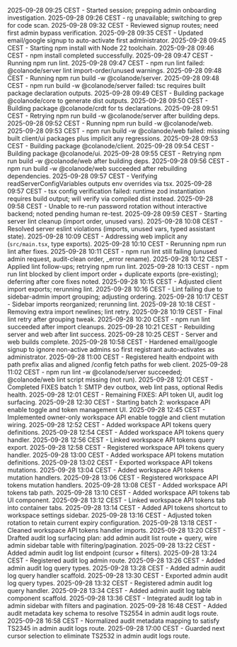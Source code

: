2025-09-28 09:25 CEST - Started session; prepping admin onboarding investigation.
2025-09-28 09:26 CEST - rg unavailable; switching to grep for code scan.
2025-09-28 09:32 CEST - Reviewed signup routes; need first admin bypass verification.
2025-09-28 09:35 CEST - Updated email/google signup to auto-activate first administrator.
2025-09-28 09:45 CEST - Starting npm install with Node 22 toolchain.
2025-09-28 09:46 CEST - npm install completed successfully.
2025-09-28 09:47 CEST - Running npm run lint.
2025-09-28 09:47 CEST - npm run lint failed: @colanode/server lint import-order/unused warnings.
2025-09-28 09:48 CEST - Running npm run build -w @colanode/server.
2025-09-28 09:48 CEST - npm run build -w @colanode/server failed: tsc requires built package declaration outputs.
2025-09-28 09:49 CEST - Building package @colanode/core to generate dist outputs.
2025-09-28 09:50 CEST - Building package @colanode/crdt for ts declarations.
2025-09-28 09:51 CEST - Retrying npm run build -w @colanode/server after building deps.
2025-09-28 09:52 CEST - Running npm run build -w @colanode/web.
2025-09-28 09:53 CEST - npm run build -w @colanode/web failed: missing built client/ui packages plus implicit any regressions.
2025-09-28 09:53 CEST - Building package @colanode/client.
2025-09-28 09:54 CEST - Building package @colanode/ui.
2025-09-28 09:55 CEST - Retrying npm run build -w @colanode/web after building deps.
2025-09-28 09:56 CEST - npm run build -w @colanode/web succeeded after rebuilding dependencies.
2025-09-28 09:57 CEST - Verifying readServerConfigVariables outputs env overrides via tsx.
2025-09-28 09:57 CEST - tsx config verification failed: runtime zod instantiation requires build output; will verify via compiled dist instead.
2025-09-28 09:58 CEST - Unable to re-run password rotation without interactive backend; noted pending human re-test.
2025-09-28 09:59 CEST - Starting server lint cleanup (import order, unused vars).
2025-09-28 10:08 CEST - Resolved server eslint violations (imports, unused vars, typed assistant state).
2025-09-28 10:09 CEST - Addressing web implicit any (`src/main.tsx`, type exports).
2025-09-28 10:10 CEST - Rerunning npm run lint after fixes.
2025-09-28 10:11 CEST - npm run lint still failing (unused admin request, audit-clean order, _error rename).
2025-09-28 10:12 CEST - Applied lint follow-ups; retrying npm run lint.
2025-09-28 10:13 CEST - npm run lint blocked by client import order + duplicate exports (pre-existing); deferring after core fixes noted.
2025-09-28 10:15 CEST - Adjusted client import exports; rerunning lint.
2025-09-28 10:16 CEST - Lint failing due to sidebar-admin import grouping; adjusting ordering.
2025-09-28 10:17 CEST - Sidebar imports reorganized; rerunning lint.
2025-09-28 10:18 CEST - Removing extra import newlines; lint retry.
2025-09-28 10:19 CEST - Final lint retry after grouping tweak.
2025-09-28 10:20 CEST - npm run lint succeeded after import cleanups.
2025-09-28 10:21 CEST - Rebuilding server and web after lint success.
2025-09-28 10:25 CEST - Server and web builds complete.
2025-09-28 10:58 CEST - Hardened email/google signup to ignore non-active admins so first registrant auto-activates as administrator.
2025-09-28 11:00 CEST - Registered health endpoint with path prefix alias and aligned /config fetch paths for web client.
2025-09-28 11:02 CEST - npm run lint -w @colanode/server succeeded; @colanode/web lint script missing (not run).
2025-09-28 12:01 CEST - Completed FIXES batch 1: SMTP dev outbox, web lint pass, optional Redis health.
2025-09-28 12:01 CEST - Remaining FIXES: API token UI, audit log surfacing.
2025-09-28 12:30 CEST - Starting batch 2: workspace API enable toggle and token management UI.
2025-09-28 12:45 CEST - Implemented owner-only workspace API enable toggle and client mutation wiring.
2025-09-28 12:52 CEST - Added workspace API tokens query definitions.
2025-09-28 12:54 CEST - Added workspace API tokens query handler.
2025-09-28 12:56 CEST - Linked workspace API tokens query export.
2025-09-28 12:58 CEST - Registered workspace API tokens query handler.
2025-09-28 13:00 CEST - Added workspace API tokens mutation definitions.
2025-09-28 13:02 CEST - Exported workspace API tokens mutations.
2025-09-28 13:04 CEST - Added workspace API tokens mutation handlers.
2025-09-28 13:06 CEST - Registered workspace API tokens mutation handlers.
2025-09-28 13:08 CEST - Added workspace API tokens tab path.
2025-09-28 13:10 CEST - Added workspace API tokens tab UI component.
2025-09-28 13:12 CEST - Linked workspace API tokens tab into container tabs.
2025-09-28 13:14 CEST - Added API tokens shortcut to workspace settings sidebar.
2025-09-28 13:16 CEST - Adjusted token rotation to retain current expiry configuration.
2025-09-28 13:18 CEST - Cleaned workspace API tokens handler imports.
2025-09-28 13:20 CEST - Drafted audit log surfacing plan: add admin audit list route + query, wire admin sidebar table with filtering/pagination.
2025-09-28 13:22 CEST - Added admin audit log list endpoint (cursor + filters).
2025-09-28 13:24 CEST - Registered audit log admin route.
2025-09-28 13:26 CEST - Added admin audit log query types.
2025-09-28 13:28 CEST - Added admin audit log query handler scaffold.
2025-09-28 13:30 CEST - Exported admin audit log query types.
2025-09-28 13:32 CEST - Registered admin audit log query handler.
2025-09-28 13:34 CEST - Added admin audit log table component scaffold.
2025-09-28 13:36 CEST - Integrated audit log tab in admin sidebar with filters and pagination.
2025-09-28 16:48 CEST - Added audit metadata key schema to resolve TS2554 in admin audit logs route.
2025-09-28 16:58 CEST - Normalized audit metadata mapping to satisfy TS2345 in admin audit logs route.
2025-09-28 17:00 CEST - Guarded next cursor selection to eliminate TS2532 in admin audit logs route.
